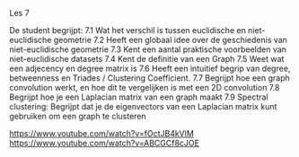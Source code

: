 Les 7

De student begrijpt:
7.1 Wat het verschil is tussen euclidische en niet-euclidische geometrie
7.2 Heeft een globaal idee over de geschiedenis van niet-euclidische geometrie
7.3 Kent een aantal praktische voorbeelden van niet-euclidische datasets
7.4 Kent de definitie van een Graph
7.5 Weet wat een adjecency en degree matrix is
7.6 Heeft een intuitief begrip van degree, betweenness en Triades / Clustering Coefficient.
7.7 Begrijpt hoe een graph convolution werkt, en hoe dit te vergelijken is met een 2D convolution
7.8 Begrijpt hoe je een Laplacian matrix van een graph maakt
7.9 Spectral clustering: Begrijpt dat je de eigenvectors van een Laplacian matrix kunt gebruiken om een graph te clusteren

https://www.youtube.com/watch?v=fOctJB4kVlM
https://www.youtube.com/watch?v=ABCGCf8cJOE